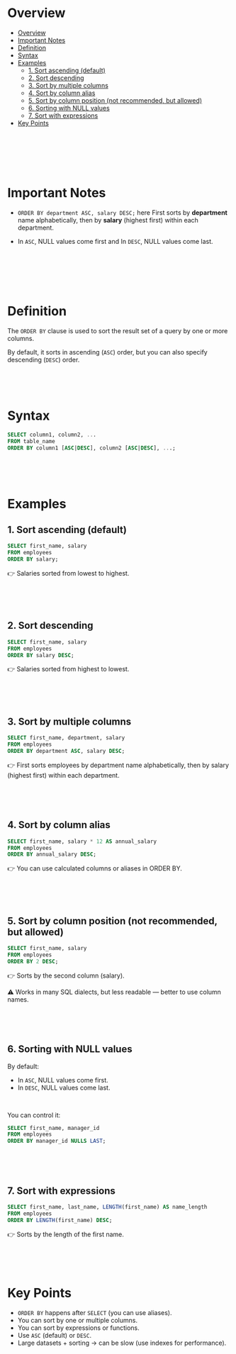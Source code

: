 # Overview

- [Overview](#overview)
- [Important Notes](#important-notes)
- [Definition](#definition)
- [Syntax](#syntax)
- [Examples](#examples)
  - [1. Sort ascending (default)](#1-sort-ascending-default)
  - [2. Sort descending](#2-sort-descending)
  - [3. Sort by multiple columns](#3-sort-by-multiple-columns)
  - [4. Sort by column alias](#4-sort-by-column-alias)
  - [5. Sort by column position (not recommended, but allowed)](#5-sort-by-column-position-not-recommended-but-allowed)
  - [6. Sorting with NULL values](#6-sorting-with-null-values)
  - [7. Sort with expressions](#7-sort-with-expressions)
- [Key Points](#key-points)

&nbsp;

&nbsp;

&nbsp;

# Important Notes

- `ORDER BY department ASC, salary DESC;` here First sorts by **department** name alphabetically,
  then by **salary** (highest first) within each department.

- In `ASC`, NULL values come first and In `DESC`, NULL values come last.

&nbsp;

&nbsp;

&nbsp;

# Definition

The `ORDER BY` clause is used to sort the result set of a query by one or more columns.

By default, it sorts in ascending (`ASC`) order, but you can also specify descending (`DESC`) order.

&nbsp;

&nbsp;

# Syntax

```sql
SELECT column1, column2, ...
FROM table_name
ORDER BY column1 [ASC|DESC], column2 [ASC|DESC], ...;
```

&nbsp;

&nbsp;

# Examples

## 1. Sort ascending (default)

```sql
SELECT first_name, salary
FROM employees
ORDER BY salary;
```

👉 Salaries sorted from lowest to highest.

&nbsp;

&nbsp;

## 2. Sort descending

```sql
SELECT first_name, salary
FROM employees
ORDER BY salary DESC;
```

👉 Salaries sorted from highest to lowest.

&nbsp;

&nbsp;

## 3. Sort by multiple columns

```sql
SELECT first_name, department, salary
FROM employees
ORDER BY department ASC, salary DESC;
```

👉 First sorts employees by department name alphabetically,
then by salary (highest first) within each department.

&nbsp;

&nbsp;

## 4. Sort by column alias

```sql
SELECT first_name, salary * 12 AS annual_salary
FROM employees
ORDER BY annual_salary DESC;
```

👉 You can use calculated columns or aliases in ORDER BY.

&nbsp;

&nbsp;

## 5. Sort by column position (not recommended, but allowed)

```sql
SELECT first_name, salary
FROM employees
ORDER BY 2 DESC;
```

👉 Sorts by the second column (salary).

⚠️ Works in many SQL dialects, but less readable — better to use column names.

&nbsp;

&nbsp;

## 6. Sorting with NULL values

By default:

- In `ASC`, NULL values come first.
- In `DESC`, NULL values come last.

&nbsp;

You can control it:

```sql
SELECT first_name, manager_id
FROM employees
ORDER BY manager_id NULLS LAST;
```

&nbsp;

&nbsp;

## 7. Sort with expressions

```sql
SELECT first_name, last_name, LENGTH(first_name) AS name_length
FROM employees
ORDER BY LENGTH(first_name) DESC;
```

👉 Sorts by the length of the first name.

&nbsp;

&nbsp;

# Key Points

- `ORDER BY` happens after `SELECT` (you can use aliases).
- You can sort by one or multiple columns.
- You can sort by expressions or functions.
- Use `ASC` (default) or `DESC`.
- Large datasets + sorting → can be slow (use indexes for performance).

&nbsp;

&nbsp;

&nbsp;

&nbsp;
